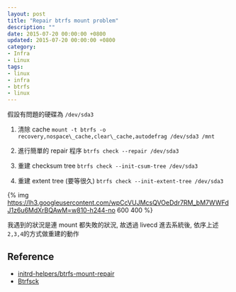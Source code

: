 ```yaml
---
layout: post
title: "Repair btrfs mount problem"
description: ""
date: 2015-07-20 00:00:00 +0800
updated: 2015-07-20 00:00:00 +0800
category:
- Infra
- Linux 
tags:
- linux
- infra
- btrfs
- linux
---
```


假設有問題的硬碟為 `/dev/sda3`

1. 清除 cache
`mount -t btrfs -o recovery,nospace\_cache,clear\_cache,autodefrag /dev/sda3 /mnt`

2. 進行簡單的 repair 程序
`btrfs check --repair /dev/sda3`

3. 重建 checksum tree
`btrfs check --init-csum-tree /dev/sda3`

4. 重建 extent tree (要等很久)
`btrfs check --init-extent-tree /dev/sda3`

{% img https://lh3.googleusercontent.com/wpCcVUJMcsQVOeDdr7RM_bM7WWFdJ1z6u6MdXrBQAwM=w810-h244-no 600 400 %}

我遇到的狀況是連 mount 都失敗的狀況, 故透過 livecd 進去系統後, 依序上述```2,3,4```的方式做重建的動作

## Reference
- [initrd-helpers/btrfs-mount-repair](https://github.com/sailfishos/initrd-helpers/blob/master/btrfs-mount-repair)
- [Btrfsck](https://btrfs.wiki.kernel.org/index.php/Btrfsck)
